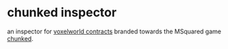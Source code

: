 # chunked inspector

an inspector for [voxelworld contracts](https://github.com/msquared-io/voxelworld-contracts) branded towards the MSquared game [chunked](https://chunked.xyz).
